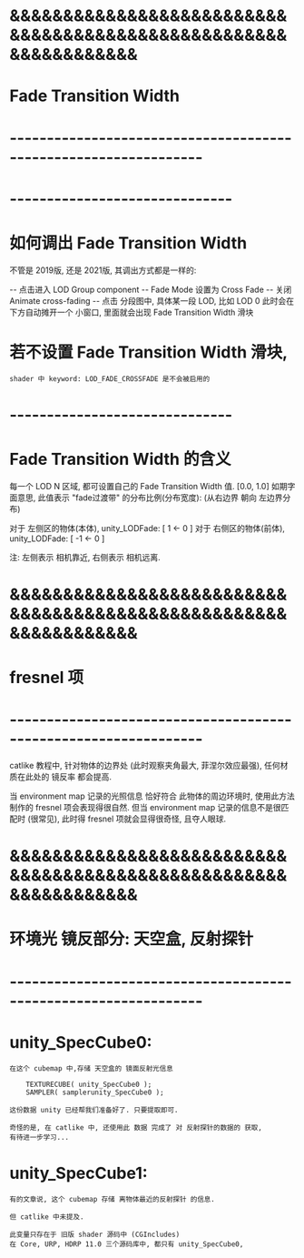 # &&&&&&&&&&&&&&&&&&&&&&&&&&&&&&&&&&&&&&&&&&&&&&&&&&&&&&&&&&&&&&&& #
#                   Fade Transition Width 
# ---------------------------------------------------------------- #

# ------------------------------ #
# 如何调出 Fade Transition Width 
不管是 2019版, 还是 2021版, 其调出方式都是一样的:

-- 点击进入 LOD Group component
-- Fade Mode 设置为 Cross Fade
-- 关闭 Animate cross-fading
-- 点击 分段图中, 具体某一段 LOD, 比如 LOD 0 
    此时会在下方自动摊开一个 小窗口, 里面就会出现 Fade Transition Width 滑块


# 若不设置  Fade Transition Width 滑块,
    shader 中 keyword: LOD_FADE_CROSSFADE 是不会被启用的  


# ------------------------------ #
#   Fade Transition Width 的含义

每一个 LOD N 区域, 都可设置自己的 Fade Transition Width 值.  [0.0, 1.0]
如期字面意思, 此值表示 "fade过渡带" 的分布比例(分布宽度):
(从右边界 朝向 左边界分布)

对于 左侧区的物体(本体), unity_LODFade: [  1 <- 0 ]
对于 右侧区的物体(前体), unity_LODFade: [ -1 <- 0 ]

注:
左侧表示 相机靠近, 右侧表示 相机远离. 




# &&&&&&&&&&&&&&&&&&&&&&&&&&&&&&&&&&&&&&&&&&&&&&&&&&&&&&&&&&&&&&&& #
#                       fresnel 项
# ---------------------------------------------------------------- #

catlike 教程中, 针对物体的边界处 (此时观察夹角最大, 菲涅尔效应最强), 
任何材质在此处的 镜反率 都会提高.

当 environment map 记录的光照信息 恰好符合 此物体的周边环境时, 使用此方法制作的
fresnel 项会表现得很自然.
但当 environment map 记录的信息不是很匹配时 (很常见), 此时得 fresnel 项就会显得很奇怪,
且夺人眼球.



# &&&&&&&&&&&&&&&&&&&&&&&&&&&&&&&&&&&&&&&&&&&&&&&&&&&&&&&&&&&&&&&& #
#               环境光 镜反部分: 天空盒, 反射探针
# ---------------------------------------------------------------- #

# unity_SpecCube0:

    在这个 cubemap 中,存储 天空盒的 镜面反射光信息

        TEXTURECUBE( unity_SpecCube0 );
        SAMPLER( samplerunity_SpecCube0 );

    这份数据 unity 已经帮我们准备好了. 只要提取即可.

    奇怪的是, 在 catlike 中, 还使用此 数据 完成了 对 反射探针的数据的 获取,
    有待进一步学习...



# unity_SpecCube1:
    有的文章说, 这个 cubemap 存储 离物体最近的反射探针 的信息.

    但 catlike 中未提及.

    此变量只存在于 旧版 shader 源码中 (CGIncludes)
    在 Core, URP, HDRP 11.0 三个源码库中, 都只有 unity_SpecCube0,








